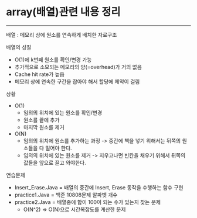# array(배열)관련 내용 정리


<hr>
배열 : 메모리 상에 원소를 연속하게 배치한 자료구조

배열의 성질
- O(1)에 k번째 원소를 확인/변경 가능
- 추가적으로 소모되는 메모리의 양(=overhead)가 거의 없음
- Cache hit rate가 높음
- 메모리 상에 연속한 구간을 잡아야 해서 할당에 제약이 걸림


상황
- O(1)
    - 임의의 위치에 있는 원소를 확인/변경
    - 원소를 끝에 추가
    - 마지막 원소를 제거
- O(N)
    - 임의의 위치에 원소를 추가하는 과정 -> 중간에 책을 넣기 위해서는 뒤쪽의 원소들을 다 밀어야 한다.
    - 임의의 위치에 있는 원소를 제거 -> 지우고나면 빈칸을 채우기 위해서 뒤쪽의 값들을 앞으로 끌고 와야한다.

연습문제
- Insert_Erase.Java = 배열의 중간에 Insert, Erase 동작을 수행하는 함수 구현
- practice1.Java = 백준 10808문제 알파벳 개수
- practice2.Java = 배열중에 합이 100이 되는 수가 있는지 찾는 문제
  - O(N^2) => O(N)으로 시간복잡도를 계산한 문제